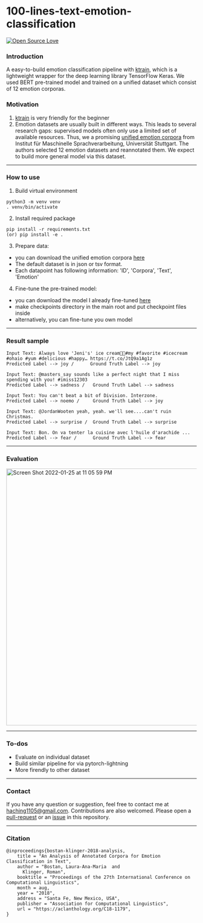 100-lines-text-emotion-classification
============

<p align="left">
<a href="https://github.com/huaminghuangtw/<REPO-NAME>"><img src="https://badges.frapsoft.com/os/v3/open-source.svg?v=103" alt="Open Source Love"></a><br/>


### Introduction 
A easy-to-build emotion classification pipeline with [ktrain](https://github.com/amaiya/ktrain), which is a lightweight wrapper for the deep learning library TensorFlow Keras. We used BERT pre-trained model and trained on a unified dataset which consist of 12 emotion corporas. 

### Motivation 
  1. [ktrain](https://github.com/amaiya/ktrain) is very friendly for the beginner 
  2. Emotion datasets are usually built in different ways. This leads to several research gaps: supervised models often only use a limited set of available resources. Thus, we a promising [unified emotion corpora](https://www.ims.uni-stuttgart.de/forschung/ressourcen/korpora/unifyemotion/) from Institut für Maschinelle Sprachverarbeitung, Universität Stuttgart. The authors selected 12 emotion datasets and reannotated them. We expect to build more general model via this dataset.  
  
---

### How to use
1. Build virtual environment 
```
python3 -m venv venv
. venv/bin/activate
```
  
2. Install required package 
```
pip install -r requirements.txt
(or) pip install -e .
```
  
3. Prepare data:
 - you can download the unified emotion corpora [here](https://www.ims.uni-stuttgart.de/forschung/ressourcen/korpora/unifyemotion/)
 - The default dataset is in json or tsv format.
 - Each datapoint has following information: 'ID', 'Corpora', 'Text', 'Emotion'
  
4. Fine-tune the pre-trained model:
 - you can download the model I already fine-tuned [here](https://drive.google.com/drive/folders/1ENB_0JSyMnALlDlUkdGXR8Us_NwDiZ3v?usp=sharing)
 - make checkpoints directory in the main root and put checkpoint files inside
 - alternatively, you can fine-tune you own model 
  
---

### Result sample
 
```
Input Text: Always love 'Jeni's' ice cream🍨💓#my #favorite #icecream #ohaio #yum #delicious #happy… https://t.co/JtQ9a1Ag1z
Predicted Label --> joy /      Ground Truth Label --> joy

Input Text: @masters_say sounds like a perfect night that I miss spending with you! #imiss12303
Predicted Label --> sadness /   Ground Truth Label --> sadness

Input Text: You can't beat a bit of Division. Interzone.
Predicted Label --> noemo /     Ground Truth Label --> joy

Input Text: @JordanWooten yeah, yeah. we'll see....can't ruin Christmas.
Predicted Label --> surprise /  Ground Truth Label --> surprise

Input Text: Bon. On va tenter la cuisine avec l'huile d'arachide ...
Predicted Label --> fear /      Ground Truth Label --> fear
```
  
---

### Evaluation 
  
  <img width="680" alt="Screen Shot 2022-01-25 at 11 05 59 PM" src="https://user-images.githubusercontent.com/82449718/151067623-34570fee-cc10-4d77-8532-774623a993f2.png">

---

### To-dos
- Evaluate on individual dataset 
- Build similar pipeline for via pytorch-lightning
- More firendly to other dataset
  
 

---

### Contact
If you have any question or suggestion, feel free to contact me at haching1105@gmail.com. Contributions are also welcomed. Please open a [pull-request](https://github.com/ChingYi-AX/text-emotion-classification/compare) or an [issue](https://github.com/ChingYi-AX/text-emotion-classification/issues/new) in this repository.
 
---
### Citation
```
@inproceedings{bostan-klinger-2018-analysis,
    title = "An Analysis of Annotated Corpora for Emotion Classification in Text",
    author = "Bostan, Laura-Ana-Maria  and
      Klinger, Roman",
    booktitle = "Proceedings of the 27th International Conference on Computational Linguistics",
    month = aug,
    year = "2018",
    address = "Santa Fe, New Mexico, USA",
    publisher = "Association for Computational Linguistics",
    url = "https://aclanthology.org/C18-1179",
}
```
